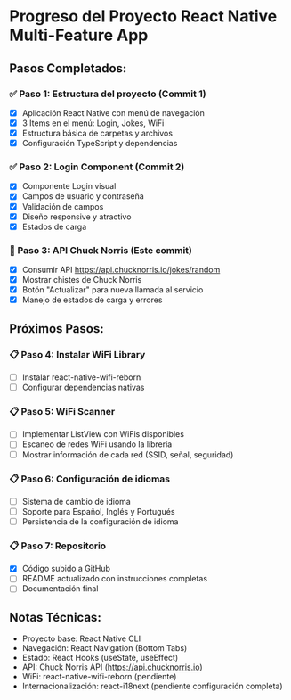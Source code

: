 # Progreso del Proyecto React Native Multi-Feature App

## Pasos Completados:

### ✅ Paso 1: Estructura del proyecto (Commit 1)
- [x] Aplicación React Native con menú de navegación
- [x] 3 Items en el menú: Login, Jokes, WiFi
- [x] Estructura básica de carpetas y archivos
- [x] Configuración TypeScript y dependencias

### ✅ Paso 2: Login Component (Commit 2)
- [x] Componente Login visual
- [x] Campos de usuario y contraseña
- [x] Validación de campos
- [x] Diseño responsive y atractivo
- [x] Estados de carga

### 🔄 Paso 3: API Chuck Norris (Este commit)
- [x] Consumir API https://api.chucknorris.io/jokes/random
- [x] Mostrar chistes de Chuck Norris
- [x] Botón "Actualizar" para nueva llamada al servicio
- [x] Manejo de estados de carga y errores

## Próximos Pasos:

### 📋 Paso 4: Instalar WiFi Library
- [ ] Instalar react-native-wifi-reborn
- [ ] Configurar dependencias nativas

### 📋 Paso 5: WiFi Scanner
- [ ] Implementar ListView con WiFis disponibles
- [ ] Escaneo de redes WiFi usando la librería
- [ ] Mostrar información de cada red (SSID, señal, seguridad)

### 📋 Paso 6: Configuración de idiomas
- [ ] Sistema de cambio de idioma
- [ ] Soporte para Español, Inglés y Portugués
- [ ] Persistencia de la configuración de idioma

### 📋 Paso 7: Repositorio
- [x] Código subido a GitHub
- [ ] README actualizado con instrucciones completas
- [ ] Documentación final

## Notas Técnicas:
- Proyecto base: React Native CLI
- Navegación: React Navigation (Bottom Tabs)
- Estado: React Hooks (useState, useEffect)
- API: Chuck Norris API (https://api.chucknorris.io)
- WiFi: react-native-wifi-reborn (pendiente)
- Internacionalización: react-i18next (pendiente configuración completa)